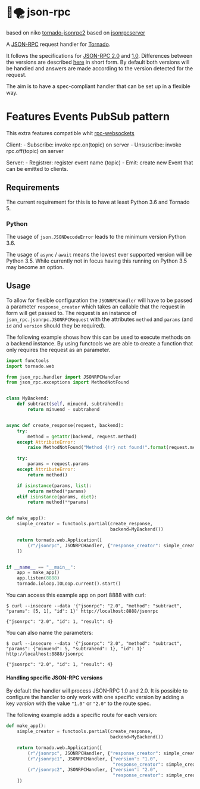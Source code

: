 # 🐍🌪️ json-rpc

based on niko [tornado-jsonrpc2](https://github.com/okin/tornado-jsonrpc2)
based on [jsonrpcserver](https://github.com/bcb/jsonrpcserver)

A [JSON-RPC](https://www.jsonrpc.org/) request handler for [Tornado](https://www.tornadoweb.org/).

It follows the specifications for [JSON-RPC 2.0](https://www.jsonrpc.org/specification) and [1.0](https://www.jsonrpc.org/specification_v1).
Differences between the versions are described [here](http://www.simple-is-better.org/rpc/#differences-between-1-0-and-2-0) in short form.
By default both versions will be handled and answers are made according to the version detected for the request.

The aim is to have a spec-compliant handler that can be set up in a flexible way.

# Features Events PubSub pattern

This extra features compatible whit [rpc-websockets](https://www.npmjs.com/package/rpc-websockets)

Client: - Subscribe: invoke rpc.on(topic) on server - Unsuscribe: invoke rpc.off(topic) on server

Server: - Registrer: register event name (topic) - Emit: create new Event that can be emitted to clients.

## Requirements

The current requirement for this is to have at least Python 3.6 and Tornado 5.

### Python

The usage of `json.JSONDecodeError` leads to the minimum version Python 3.6.

The usage of `async` / `await` means the lowest ever supported version will be Python 3.5.
While currently not in focus having this running on Python 3.5 may become an option.

## Usage

To allow for flexible configuration the `JSONRPCHandler` will have to be passed a parameter `response_creator` which takes an callable that the request in form will get passed to.
The request is an instance of `json_rpc.jsonrpc.JSONRPCRequest` with the attributes `method` and `params` (and `id` and `version` should they be required).

The following example shows how this can be used to execute methods on a backend instance.
By using functools we are able to create a function that only requires the request as an parameter.

```Python
import functools
import tornado.web

from json_rpc.handler import JSONRPCHandler
from json_rpc.exceptions import MethodNotFound


class MyBackend:
    def subtract(self, minuend, subtrahend):
        return minuend - subtrahend


async def create_response(request, backend):
    try:
        method = getattr(backend, request.method)
    except AttributeError:
        raise MethodNotFound("Method {!r} not found!".format(request.method))

    try:
        params = request.params
    except AttributeError:
        return method()

    if isinstance(params, list):
        return method(*params)
    elif isinstance(params, dict):
        return method(**params)


def make_app():
    simple_creator = functools.partial(create_response,
                                       backend=MyBackend())

    return tornado.web.Application([
        (r"/jsonrpc", JSONRPCHandler, {"response_creator": simple_creator}),
    ])


if __name__ == "__main__":
    app = make_app()
    app.listen(8888)
    tornado.ioloop.IOLoop.current().start()
```

You can access this example app on port 8888 with curl:

```
$ curl --insecure --data '{"jsonrpc": "2.0", "method": "subtract", "params": [5, 1], "id": 1}' http://localhost:8888/jsonrpc

{"jsonrpc": "2.0", "id": 1, "result": 4}
```

You can also name the parameters:

```
$ curl --insecure --data '{"jsonrpc": "2.0", "method": "subtract", "params": {"minuend": 5, "subtrahend": 1}, "id": 1}' http://localhost:8888/jsonrpc

{"jsonrpc": "2.0", "id": 1, "result": 4}
```

#### Handling specific JSON-RPC versions

By default the handler will process JSON-RPC 1.0 and 2.0.
It is possible to configure the handler to only work with one specific
version by adding a key _version_ with the value `"1.0"` or `"2.0"` to
the route spec.

The following example adds a specific route for each version:

```Python
def make_app():
    simple_creator = functools.partial(create_response,
                                       backend=MyBackend())

    return tornado.web.Application([
        (r"/jsonrpc", JSONRPCHandler, {"response_creator": simple_creator}),
        (r"/jsonrpc1", JSONRPCHandler, {"version": "1.0",
                                        "response_creator": simple_creator}),
        (r"/jsonrpc2", JSONRPCHandler, {"version": "2.0",
                                        "response_creator": simple_creator}),
    ])
```

